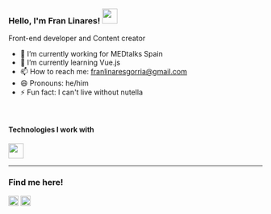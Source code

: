### Hello, I'm Fran Linares! <img src="https://raw.githubusercontent.com/MartinHeinz/MartinHeinz/master/wave.gif" width="30px">

Front-end developer and Content creator

- 🔭 I’m currently working for MEDtalks Spain
- 🌱 I’m currently learning Vue.js 
- 📫 How to reach me: franlinaresgorria@gmail.com
- 😄 Pronouns: he/him
- ⚡ Fun fact: I can't live without nutella

<br>

#### Technologies I work with
<img src="https://img.icons8.com/color/48/000000/javascript.png" height='30' />
 

<hr>

### Find me here!

[<img src='https://cdn.jsdelivr.net/npm/simple-icons@3.0.1/icons/github.svg' alt='github' height='20'>](https://github.com/franlinares)  [<img src='https://cdn.jsdelivr.net/npm/simple-icons@3.0.1/icons/linkedin.svg' alt='linkedin' height='20'>](https://www.linkedin.com/in/franciscolinaresgorria/)  
